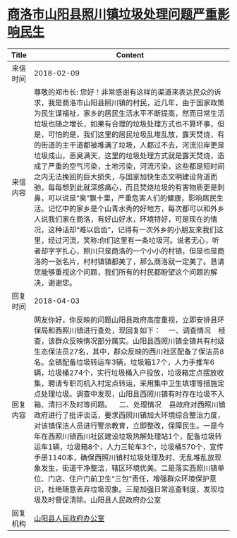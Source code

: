 # <a href="http://www.shangluo.gov.cn/zmhd/ldxxxx.jsp?urltype=leadermail.LeaderMailContentUrl&wbtreeid=1112&leadermailid=4552">商洛市山阳县照川镇垃圾处理问题严重影响民生</a>
| Title |                                                                                                                                                                                                                                                    Content                                                                                                                                                                                                                                                     |
|:-----:|----------------------------------------------------------------------------------------------------------------------------------------------------------------------------------------------------------------------------------------------------------------------------------------------------------------------------------------------------------------------------------------------------------------------------------------------------------------------------------------------------------------|
| 来信时间  | 2018-02-09                                                                                                                                                                                                                                                                                                                                                                                                                                                                                                     |
| 来信内容  | 尊敬的郑市长: 您好！非常感谢有这样的渠道来表达民众的诉求，我是商洛市山阳县照川镇的村民，近几年，由于国家政策为民生谋福祉，家乡的居民生活水平不断提高，然而日常生活垃圾也随之增长，如果有合理的垃圾处理方式也不算坏事，但是，可怕的是，我们这里的居民垃圾乱堆乱放，露天焚烧，有的街道的主干道都被堆满了垃圾，人都过不去，河流沿岸更是垃圾成山，恶臭满天，这里的垃圾处理方式就是露天焚烧，造成了严重的空气污染，土地污染，河流污染，这些都是短时间之内无法挽回的巨大损失，与国家加快生态文明建设背道而驰，每每想到此就深感痛心，而且焚烧垃圾的有害物质更是刺鼻，可以说是“臭”飘十里，严重危害人们的健康，影响居民生活。记忆中的家乡是个山青水秀的好地方，每次都可以和外乡人说我们家在商洛，有好山好水，环境特好，可是现在的情况，这种话却“难以启齿”，记得有一次外乡的小朋友来我们这里，经过河流，笑称:你们这里有一条垃圾河。说者无心，听者却字字扎心，照川只是商洛的一个小小的村镇，但是也是商洛的一张名片，村村镇镇都美了，那么商洛就一定美了。恳请您能够重视这个问题，我们所有的村民都盼望这个问题的解决，谢谢您。   |
| 回复时间  | 2018-04-03                                                                                                                                                                                                                                                                                                                                                                                                                                                                                                     |
| 回复内容  | 网友你好，你反映的问题山阳县政府高度重视，立即安排县环保局和西照川镇进行查处，现回复如下：    一、调查情况    经查，该群众反映情况部分属实。山阳县西照川镇全镇共有村级生态保洁员27名，其中，群众反映的西川社区配备了保洁员8名。全镇配备垃圾转运车3辆，垃圾箱17个，人力手推车6辆，垃圾桶274个，实行垃圾桶入户投放，垃圾箱定点摆放收集，聘请专职司机入村定点转运，采用集中卫生填埋等措施定点处理垃圾。调查中发现，山阳县西照川镇有时存在垃圾不入箱、清扫不及时等问题。    二、处理情况    县政府对西照川镇政府进行了批评谈话，要求西照川镇加大环境综合整治力度，对该镇保洁人员进行警示教育，立即整改，保障民生。一是今年在西照川镇西川社区建设垃圾热解处理站1个，配备垃圾转运车1辆，垃圾箱8个，人力三轮车3个，垃圾桶570个，宣传手册1140本，确保西照川镇村垃圾处理及时、无乱堆乱放现象发生，街道干净整洁，辖区环境优美。二是落实西照川镇单位、门店、住户门前卫生“三包”责任，增强群众环境保护意识，杜绝随意丢弃垃圾现象。三是加强日常巡查制度，发现垃圾及时督促清除。山阳县人民政府办公室 |
| 回复机构  | <a href="../../category/agencies/山阳县人民政府办公室.md">山阳县人民政府办公室</a>                                                                                                                                                                                                                                                                                                                                                                                                                                                 |